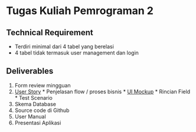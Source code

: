 # Tugas Kuliah Pemrograman 2 #

## Technical Requirement ##

* Terdiri minimal dari 4 tabel yang berelasi
* 4 tabel tidak termasuk user management dan login


## Deliverables ##

1. Form review mingguan
2. [User Story](http://software.endy.muhardin.com/manajemen/fase-requirement/)
        * Penjelasan flow / proses bisnis
        * [UI Mockup](http://pencil.evolus.vn/)
        * Rincian Field
        * Test Scenario
3. Skema Database
4. Source code di Github
5. User Manual
6. Presentasi Aplikasi

